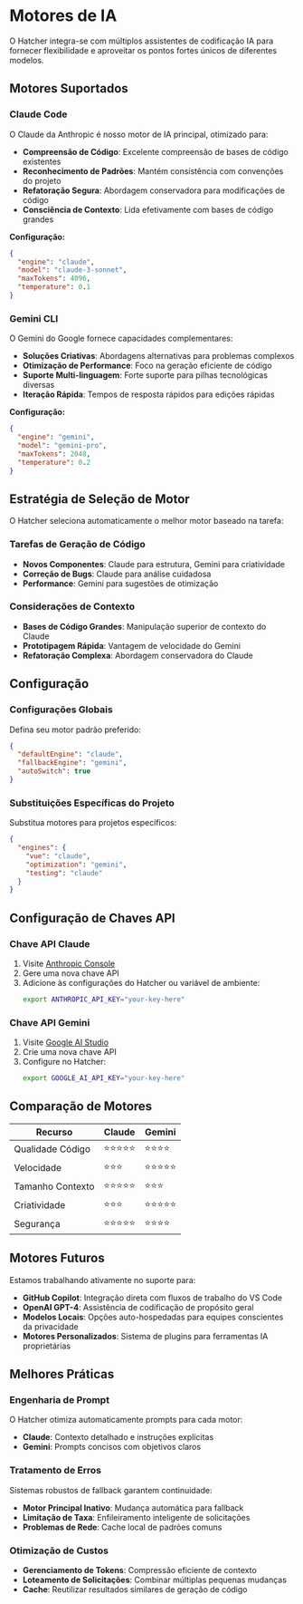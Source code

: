 # Motores de IA

O Hatcher integra-se com múltiplos assistentes de codificação IA para fornecer flexibilidade e aproveitar os pontos fortes únicos de diferentes modelos.

## Motores Suportados

### Claude Code

O Claude da Anthropic é nosso motor de IA principal, otimizado para:

- **Compreensão de Código**: Excelente compreensão de bases de código existentes
- **Reconhecimento de Padrões**: Mantém consistência com convenções do projeto
- **Refatoração Segura**: Abordagem conservadora para modificações de código
- **Consciência de Contexto**: Lida efetivamente com bases de código grandes

**Configuração:**

```json
{
  "engine": "claude",
  "model": "claude-3-sonnet",
  "maxTokens": 4096,
  "temperature": 0.1
}
```

### Gemini CLI

O Gemini do Google fornece capacidades complementares:

- **Soluções Criativas**: Abordagens alternativas para problemas complexos
- **Otimização de Performance**: Foco na geração eficiente de código
- **Suporte Multi-linguagem**: Forte suporte para pilhas tecnológicas diversas
- **Iteração Rápida**: Tempos de resposta rápidos para edições rápidas

**Configuração:**

```json
{
  "engine": "gemini",
  "model": "gemini-pro",
  "maxTokens": 2048,
  "temperature": 0.2
}
```

## Estratégia de Seleção de Motor

O Hatcher seleciona automaticamente o melhor motor baseado na tarefa:

### Tarefas de Geração de Código

- **Novos Componentes**: Claude para estrutura, Gemini para criatividade
- **Correção de Bugs**: Claude para análise cuidadosa
- **Performance**: Gemini para sugestões de otimização

### Considerações de Contexto

- **Bases de Código Grandes**: Manipulação superior de contexto do Claude
- **Prototipagem Rápida**: Vantagem de velocidade do Gemini
- **Refatoração Complexa**: Abordagem conservadora do Claude

## Configuração

### Configurações Globais

Defina seu motor padrão preferido:

```json
{
  "defaultEngine": "claude",
  "fallbackEngine": "gemini",
  "autoSwitch": true
}
```

### Substituições Específicas do Projeto

Substitua motores para projetos específicos:

```json
{
  "engines": {
    "vue": "claude",
    "optimization": "gemini",
    "testing": "claude"
  }
}
```

## Configuração de Chaves API

### Chave API Claude

1. Visite [Anthropic Console](https://console.anthropic.com)
2. Gere uma nova chave API
3. Adicione às configurações do Hatcher ou variável de ambiente:
   ```bash
   export ANTHROPIC_API_KEY="your-key-here"
   ```

### Chave API Gemini

1. Visite [Google AI Studio](https://aistudio.google.com)
2. Crie uma nova chave API
3. Configure no Hatcher:
   ```bash
   export GOOGLE_AI_API_KEY="your-key-here"
   ```

## Comparação de Motores

| Recurso          | Claude     | Gemini     |
| ---------------- | ---------- | ---------- |
| Qualidade Código | ⭐⭐⭐⭐⭐ | ⭐⭐⭐⭐   |
| Velocidade       | ⭐⭐⭐     | ⭐⭐⭐⭐⭐ |
| Tamanho Contexto | ⭐⭐⭐⭐⭐ | ⭐⭐⭐     |
| Criatividade     | ⭐⭐⭐     | ⭐⭐⭐⭐⭐ |
| Segurança        | ⭐⭐⭐⭐⭐ | ⭐⭐⭐⭐   |

## Motores Futuros

Estamos trabalhando ativamente no suporte para:

- **GitHub Copilot**: Integração direta com fluxos de trabalho do VS Code
- **OpenAI GPT-4**: Assistência de codificação de propósito geral
- **Modelos Locais**: Opções auto-hospedadas para equipes conscientes da privacidade
- **Motores Personalizados**: Sistema de plugins para ferramentas IA proprietárias

## Melhores Práticas

### Engenharia de Prompt

O Hatcher otimiza automaticamente prompts para cada motor:

- **Claude**: Contexto detalhado e instruções explícitas
- **Gemini**: Prompts concisos com objetivos claros

### Tratamento de Erros

Sistemas robustos de fallback garantem continuidade:

- **Motor Principal Inativo**: Mudança automática para fallback
- **Limitação de Taxa**: Enfileiramento inteligente de solicitações
- **Problemas de Rede**: Cache local de padrões comuns

### Otimização de Custos

- **Gerenciamento de Tokens**: Compressão eficiente de contexto
- **Loteamento de Solicitações**: Combinar múltiplas pequenas mudanças
- **Cache**: Reutilizar resultados similares de geração de código
